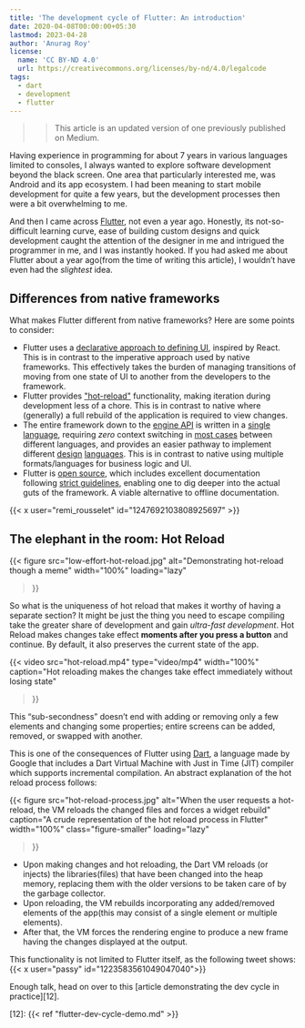 ```yaml
---
title: 'The development cycle of Flutter: An introduction'
date: 2020-04-08T00:00:00+05:30
lastmod: 2023-04-28
author: 'Anurag Roy'
license:
  name: 'CC BY‑ND 4.0'
  url: https://creativecommons.org/licenses/by-nd/4.0/legalcode
tags:
  - dart
  - development
  - flutter
---
```

>> This article is an updated version of one previously published on Medium.

Having experience in programming for about 7 years in various languages limited
to consoles, I always wanted to explore software development beyond the black
screen. One area that particularly interested me, was Android and its app
ecosystem. I had been meaning to start mobile development for quite a few years,
but the development processes then were a bit overwhelming to me.

And then I came across [Flutter][2], not even a year ago. Honestly, its
not-so-difficult learning curve, ease of building custom designs and quick
development caught the attention of the designer in me and intrigued the
programmer in me, and I was instantly hooked. If you had asked me about Flutter
about a year ago(from the time of writing this article), I wouldn’t have even
had the _slightest_ idea.

## Differences from native frameworks

What makes Flutter different from native frameworks? Here are some points to
consider:

- Flutter uses a [declarative approach to defining UI][3], inspired by React.
This is in contrast to the imperative approach used by native frameworks. This
effectively takes the burden of managing transitions of moving from one state of
UI to another from the developers to the framework.
- Flutter provides ["hot-reload"][4] functionality, making iteration during
development less of a chore. This is in contrast to native where (generally) a
full rebuild of the application is required to view changes.
- The entire framework down to the [engine API][5] is written in a [single
language][6], requiring _zero_ context switching in [most cases][7] between
different languages, and provides an easier pathway to implement different
[design][8] [languages][9]. This is in contrast to native using multiple
formats/languages for business logic and UI.
- Flutter is [open source][10], which includes excellent documentation following
[strict guidelines][11], enabling one to dig deeper into the actual guts of the
framework. A viable alternative to offline documentation.

{{< x user="remi_rousselet" id="1247692103808925697" >}}

## The elephant in the room: Hot Reload

{{< figure
  src="low-effort-hot-reload.jpg"
  alt="Demonstrating hot-reload though a meme"
  width="100%"
  loading="lazy"
>}}

So what is the uniqueness of hot reload that makes it worthy of having a
separate section? It might be just the thing you need to escape compiling take
the greater share of development and gain _ultra-fast development_. Hot Reload
makes changes take effect **moments after you press a button** and continue. By
default, it also preserves the current state of the app.

{{< video
  src="hot-reload.mp4"
  type="video/mp4"
  width="100%"
  caption="Hot reloading makes the changes take effect immediately without losing state"
>}}

This “sub-secondness” doesn’t end with adding or removing only a few elements
and changing some properties; entire screens can be added, removed, or swapped
with another.

This is one of the consequences of Flutter using [Dart][6], a language made by
Google that includes a Dart Virtual Machine with Just in Time (JIT) compiler
which supports incremental compilation. An abstract explanation of the hot
reload process follows:

{{< figure
  src="hot-reload-process.jpg"
  alt="When the user requests a hot-reload, the VM reloads the changed files and forces a widget rebuild"
  caption="A crude representation of the hot reload process in Flutter"
  width="100%"
  class="figure-smaller"
  loading="lazy"
>}}

- Upon making changes and hot reloading, the Dart VM reloads (or injects) the
libraries(files) that have been changed into the heap memory, replacing them
with the older versions to be taken care of by the garbage collector.
- Upon reloading, the VM rebuilds incorporating any added/removed elements of
the app(this may consist of a single element or multiple elements).
- After that, the VM forces the rendering engine to produce a new frame having
the changes displayed at the output.

This functionality is not limited to Flutter itself, as the following tweet shows:
{{< x user="passy" id="1223583561049047040">}}

Enough talk, head on over to this [article demonstrating the dev cycle in practice][12].

[2]: https://flutter.dev
[3]: https://docs.flutter.dev/get-started/flutter-for/declarative
[4]: https://docs.flutter.dev/development/tools/hot-reload
[5]: https://github.com/flutter/engine/blob/main/lib/ui/ui.dart
[6]: https://dart.dev
[7]: https://docs.flutter.dev/development/platform-integration/platform-channels
[8]: https://github.com/macosui/macos_ui
[9]: https://github.com/bdlukaa/fluent_ui
[10]: https://github.com/flutter/flutter
[11]: https://github.com/flutter/flutter/wiki/Style-guide-for-Flutter-repo#documentation-dartdocs-javadocs-etc
[12]: {{< ref "flutter-dev-cycle-demo.md" >}}

